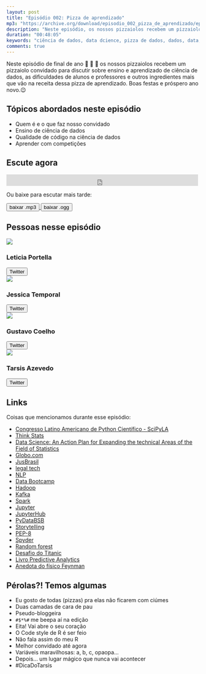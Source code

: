 ```yaml
---
layout: post
title: "Episódio 002: Pizza de aprendizado"
mp3: "https://archive.org/download/episodio_002_pizza_de_aprendizado/episodio_002_pizza_de_aprendizado.mp3"
description: "Neste episódio, os nossos pizzaiolos recebem um pizzaiolo convidado para discutir sobre ensino e aprendizado de ciência de dados, as dificuldades de alunos e professores e outros ingredientes mais..."
duration: "00:48:05"
keywords: "ciência de dados, data dcience, pizza de dados, dados, data, data science pizza, python, ds, machine learning, bootcamp, ensino, aprendizado"
comments: true
---
```


Neste episódio de final de ano 🎅 🎄 🎁  os nossos pizzaiolos recebem um pizzaiolo convidado para discutir sobre ensino e aprendizado de ciência de dados, as dificuldades de alunos e professores e outros ingredientes mais que vão na receita dessa pizza de aprendizado. Boas festas e próspero ano novo.😉

## Tópicos abordados neste episódio

- Quem é e o que faz nosso convidado
- Ensino de ciência de dados
- Qualidade de código na ciência de dados
- Aprender com competições

## Escute agora

<div class="player-div">
<iframe src="https://archive.org/embed/episodio_002_pizza_de_aprendizado" width="500" height="30" frameborder="0" webkitallowfullscreen="true" mozallowfullscreen="true" allowfullscreen></iframe>
</div>

Ou baixe para escutar mais tarde:
<div class="download">
  <a href="https://archive.org/download/episodio_002_pizza_de_aprendizado/episodio_002_pizza_de_aprendizado.mp3">
    <button class="btn btn-mp3">baixar .mp3</button>
  </a>
  <a href="https://archive.org/download/episodio_002_pizza_de_aprendizado/episodio_002_pizza_de_aprendizado.ogg">
    <button class="btn btn-ogg">baixar .ogg</button>
  </a>
</div>

## Pessoas nesse episódio

<div class="row">
  <div class="voz-img">
    <img src="https://pbs.twimg.com/profile_images/917141735528189952/YL2gKqFJ_400x400.jpg">
  </div>
  <div class="voz">
    <h3>Leticia Portella</h3>
    <a href="https://twitter.com/leleportella">
      <button class="btn btn-twitter">Twitter</button>
    </a>
  </div>
</div>
<div class="row">
  <div class="voz-img">
    <img src="https://pbs.twimg.com/profile_images/927004212239765506/-uSPAJyo_400x400.jpg">
  </div>
  <div class="voz">
    <h3>Jessica Temporal</h3>
    <a href="https://twitter.com/jesstemporal">
      <button class="btn btn-twitter">Twitter</button>
    </a>
  </div>
</div>
<div class="row">
  <div class="voz-img">
    <img src="https://pbs.twimg.com/profile_images/927578792419356672/Xs18O64r_400x400.jpg">
  </div>
  <div class="voz">
    <h3>Gustavo Coelho</h3>
    <a href="https://twitter.com/gusrabbit">
      <button class="btn btn-twitter">Twitter</button>
    </a>
  </div>
</div>
<div class="row">
  <div class="voz-img">
    <img src="https://pbs.twimg.com/profile_images/783681467650015232/qxJx4C6m_400x400.jpg">
  </div>
  <div class="voz">
    <h3>Tarsis Azevedo</h3>
    <a href="https://twitter.com/tarsisazevedo">
      <button class="btn btn-twitter">Twitter</button>
    </a>
  </div>
</div>

## Links

Coisas que mencionamos durante esse episódio:

- [Congresso Latino Americano de Python Científico - SciPyLA](http://scipyla.org/pt/)
- [Think Stats](http://greenteapress.com/wp/think-stats-2e/)
- [Data Science: An Action Plan for Expanding the technical Areas of the Field of Statistics](https://pdfs.semanticscholar.org/915c/d8e2b39eb02723553913d592b2237d4d9960.pdf)
- [Globo.com](http://www.globo.com/)
- [JusBrasil](https://www.jusbrasil.com.br/)
- [legal tech](http://www.startupsstars.com/2017/01/o-que-e-e-o-que-faz-uma-empresa-legal-tech-por-tomaz-chaves/)
- [NLP](https://pt.wikipedia.org/wiki/Processamento_de_linguagem_natural)
- [Data Bootcamp](http://databootcamp.com.br/)
- [Hadoop](http://hadoop.apache.org/)
- [Kafka](https://kafka.apache.org/)
- [Spark](https://spark.apache.org/)
- [Jupyter](http://jupyter.org/)
- [JupyterHub](https://jupyterhub.readthedocs.io/en/latest/)
- [PyDataBSB](https://www.meetup.com/pt-BR/PyData-Brasilia)
- [Storytelling](https://novaescolademarketing.com.br/marketing/o-que-e-storytelling/)
- [PEP-8](https://www.python.org/dev/peps/pep-0008/)
- [Spyder](https://github.com/spyder-ide/spyder)
- [Random forest](https://en.wikipedia.org/wiki/Random_forest)
- [Desafio do Titanic](https://www.kaggle.com/c/titanic)
- [Livro Predictive Analytics](https://www.amazon.com.br/Predictive-Analytics-Power-Predict-Click/dp/1118356853)
- [Anedota do físico Feynman](https://kottke.org/17/06/if-you-cant-explain-something-in-simple-terms-you-dont-understand-it)


## Pérolas?! Temos algumas

- Eu gosto de todas (pizzas) pra elas não ficarem com ciúmes
- Duas camadas de cara de pau
- Pseudo-bloggeira
- `#$*%#` me beepa aí na edição
- Eita! Vai abre o seu coração
- O Code style de R é ser feio
- Não fala assim do meu R
- Melhor convidado até agora
- Variáveis maravilhosas: a, b, c, opaopa...
- Depois... um lugar mágico que nunca vai acontecer
- #DicaDoTarsis
